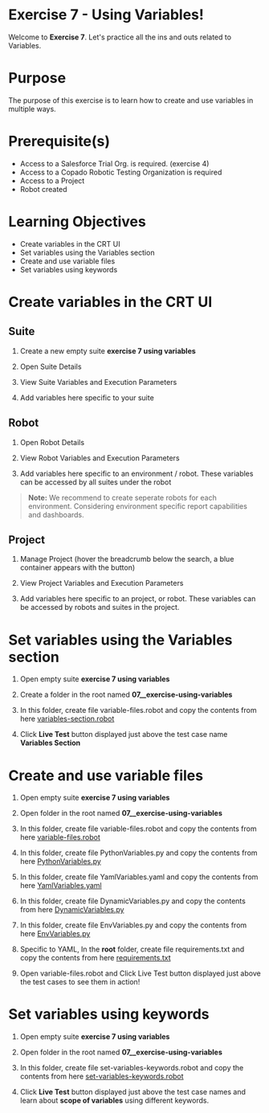# Exercise 7 - Using Variables!

Welcome to **Exercise 7**. Let's practice all the ins and outs related to Variables.

# Purpose

The purpose of this exercise is to learn how to create and use variables in multiple ways.

# Prerequisite(s)

- Access to a Salesforce Trial Org. is required. (exercise 4)
- Access to a Copado Robotic Testing Organization is required
- Access to a Project
- Robot created

# Learning Objectives

- Create variables in the CRT UI
- Set variables using the Variables section
- Create and use variable files
- Set variables using keywords

# Create variables in the CRT UI

## Suite

1. Create a new empty suite **exercise 7 using variables**

2. Open Suite Details

3. View Suite Variables and Execution Parameters

4. Add variables here specific to your suite

## Robot

1. Open Robot Details

2. View Robot Variables and Execution Parameters

3. Add variables here specific to an environment / robot. These variables can be accessed by all suites under the robot

> **Note:** We recommend to create seperate robots for each environment. Considering environment specific report capabilities and dashboards.

## Project

1. Manage Project (hover the breadcrumb below the search, a blue container appears with the button)

2. View Project Variables and Execution Parameters

3. Add variables here specific to an project, or robot. These variables can be accessed by robots and suites in the project.

# Set variables using the Variables section

1. Open empty suite **exercise 7 using variables**

2. Create a folder in the root named **07__exercise-using-variables**

3. In this folder, create file variable-files.robot and copy the contents from here [variables-section.robot](variables-section.robot)

4. Click **Live Test** button displayed just above the test case name **Variables Section** 

# Create and use variable files

1. Open empty suite **exercise 7 using variables**

2. Open folder in the root named **07__exercise-using-variables**

3. In this folder, create file variable-files.robot and copy the contents from here [variable-files.robot](variable-files.robot)

4. In this folder, create file PythonVariables.py and copy the contents from here [PythonVariables.py](PythonVariables.py)

5. In this folder, create file YamlVariables.yaml and copy the contents from here [YamlVariables.yaml](YamlVariables.yaml)

6. In this folder, create file DynamicVariables.py and copy the contents from here [DynamicVariables.py](DynamicVariables.py)

7. In this folder, create file EnvVariables.py and copy the contents from here [EnvVariables.py](EnvVariables.py)

8. Specific to YAML, In the **root** folder, create file requirements.txt and copy the contents from here [requirements.txt](../requirements.txt)

9. Open variable-files.robot and Click Live Test button displayed just above the test cases to see them in action!

# Set variables using keywords

1. Open empty suite **exercise 7 using variables**

2. Open folder in the root named **07__exercise-using-variables**

3. In this folder, create file set-variables-keywords.robot and copy the contents from here [set-variables-keywords.robot](set-variables-keywords.robot)

4. Click **Live Test** button displayed just above the test case names and learn about **scope of variables** using different keywords.